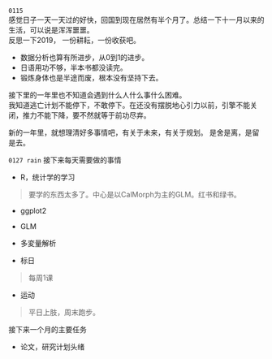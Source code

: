 ``0115``  
感觉日子一天一天过的好快，回国到现在居然有半个月了。总结一下十一月以来的生活，可以说是浑浑噩噩。   
反思一下2019，  一份耕耘，一份收获吧。

- 数据分析也算有所进步，从0到1的进步。
- 日语用功不够，半本书都没读完。
- 锻炼身体也是半途而废，根本没有坚持下去。

接下里的一年里也不知道会遇到什么人什么事什么困难。  
我知道逃亡计划不能停下，不敢停下。在还没有摆脱地心引力以前，引擎不能关闭，推力不能下降，要不然就等于前功尽弃。   

新的一年里，就想理清好多事情吧，有关于未来，有关于规划。
是舍是离，是留是去。

``0127 rain``
接下来每天需要做的事情  
- R，统计学的学习
> 要学的东西太多了。中心是以CalMorph为主的GLM。红书和绿书。
 - ggplot2
 - GLM
 - 多変量解析


- 标日
> 每周1课

- 运动
> 平日上肢，周末跑步。

接下来一个月的主要任务
- 论文，研究计划头绪
